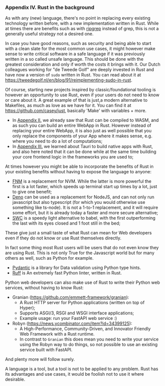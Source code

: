 ### Appendix IV. Rust in the background

As with any (new) language, there's no point in replacing every existing technology written before, with a new implementation written in Rust. While at times there are benefits such as with [ripgrep](https://github.com/BurntSushi/ripgrep) instead of grep, this is not a generally useful strategy not a desired one.

In case you have good reasons, such as security and being able to start with a clean slate for the most common use cases, it might however make sense to write critical software in a safe language if it was previously written in a so called unsafe language. This should be done with the greatest consideration and only if worth the costs it brings with it. Our Dutch colleagues working for "de Tweede Golf" are deeply invested in Rust and have now a version of `sudo` written in Rust. You can read about it at <https://tweedegolf.nl/en/blog/91/reimplementing-sudo-in-rust>.

Of course, starting new projects inspired by classic/foundational tooling is however an opportunity to use Rust, even if your users do not need to know or care about it. A great example of that is just,a modern alternative to Makefiles, as much as love as we have for it. You can find it at <https://github.com/casey/just>, basically 'Make' with variables + more.

- In [Appendix II.](/appendix/appendix-ii-webassembly-wasm.md) we already saw that Rust can be compiled to WASM, and as such you can build an entire WebApp in Rust. However instead of replacing your entire WebApp, it is also just as well possible that you only replace the components of your App where it makes sense, e.g. where you need to do a lot of computations;
- In [Appendix III.](/appendix/appendix-iii-native-apps.md) we learned about Tauri to build native apps with Rust, and also here noted that it can be done while at the same time building your core frontend logic in the frameworks you are used to;

At times however you might be able to incorporate the benefits of Rust in your existing benefits without having to expose the language to anyone:

- [FNM](https://github.com/Schniz/fnm) is a replacement for NVM. While the latter is more powerful the first is a lot faster, which speeds up terminal start up times by a lot, just to give one benefit;
- [Deno](https://deno.land/) can be used as a replacement for NodeJS, and can not only run javascript but also typescript (for which you would otherwise use something like ts-node). It is not a 1-to-1 replacement, and it will require some effort, but it is already today a faster and more secure alternative;
- [SWC](https://swc.rs/) is a speedy light alternative to babel, with the first outperforming the last with its eyes closed and 1 foot still in the bed;

These give just a small taste of what Rust can mean for Web developers even if they do not know or use Rust themselves directly.

In fact some thing most Rust users will be users that do not even know they are using Rust. This is not only True
for the Javascript world but for many others as well, such as Python for example.

- [Pydantic](https://github.com/pydantic/pydantic) is a library for Data validation using Python type hints.
- [Ruff](https://github.com/astral-sh/ruff) is An extremely fast Python linter, written in Rust.

Python web developers can also make use of Rust to write their Python web services, without having to know Rust:

- Granian (<https://github.com/emmett-framework/granian>):
  - A Rust HTTP server for Python applications (written on top of Hyper);
  - Supports ASGI/3, RSGI and WSGI interface applications;
  - Example usage: run your FastAPI web service :)
- Robyn (<https://news.ycombinator.com/item?id=34399125>):
  - A High-Performance, Community-Driven, and Innovator Friendly Web Framework with a Rust runtime.
  - In contrast to `Granian` this does mean you need to write your service using the Robyn way to do things,
    so not possible to use an existing service built with FastAPI.

And plenty more will follow surely.

A language is a tool, but a tool is not to be applied to any problem. Rust has its advantages and use cases, it would be foolish not to use it where desirable.
